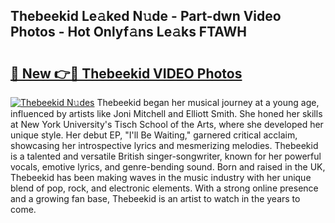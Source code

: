 ## Thebeekid Le𝚊ked N𝚞de - Part-dwn Video Photos - Hot Onlyf𝚊ns Le𝚊ks FTAWH

# <h2><a href="http://ab69277.deff.icu/?id=Thebeekid">🔗 New 👉🔴 Thebeekid VIDEO Photos</a></h2>

[![Thebeekid N𝚞des](https://i.imgur.com/rIISA9y.gif)](http://ab69277.deff.icu/?id=Thebeekid)
Thebeekid began her musical journey at a young age, influenced by artists like Joni Mitchell and Elliott Smith. She honed her skills at New York University's Tisch School of the Arts, where she developed her unique style. Her debut EP, "I'll Be Waiting," garnered critical acclaim, showcasing her introspective lyrics and mesmerizing melodies. Thebeekid is a talented and versatile British singer-songwriter, known for her powerful vocals, emotive lyrics, and genre-bending sound. Born and raised in the UK, Thebeekid has been making waves in the music industry with her unique blend of pop, rock, and electronic elements. With a strong online presence and a growing fan base, Thebeekid is an artist to watch in the years to come.

